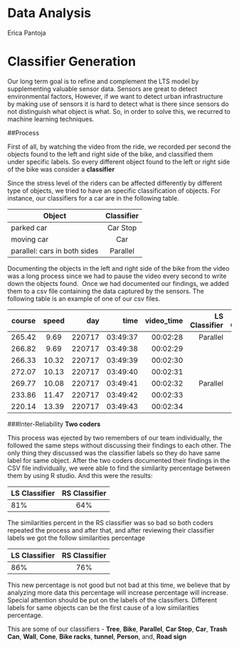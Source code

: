 Data Analysis
=======
Erica Pantoja

# Classifier Generation

Our long term goal is to refine and complement the LTS model by supplementing valuable sensor data. Sensors are great to detect environmental factors, However, if we want to detect urban infrastructure by making use of sensors it is hard to detect what is there since sensors do not distinguish what object is what. So, in order to solve this, we recurred to machine learning techniques.  

##Process

First of all, by watching the video from the ride, we recorded per second the objects found to the left and right side of the bike, and classified them under specific labels. So every different object found to the left or right side of the bike was consider a **classifier**

Since the stress level of the riders can be affected differently by different type of objects, we tried to have an specific classification of objects. For instance, our classifiers for a car are in the following table.

|     Object   | Classifier       
| ------------- |:-------------:| 
| parked car    | Car Stop|
| moving car     | Car |   
| parallel: cars in both sides  | Parallel| 

Documenting the objects in the left and right side of the bike from the video was a long process since we had to pause the video every second to write down the objects found. Once we had documented our findings, we added them to a csv file containing the data captured by the sensors. The following table is an example of one of our csv files. 

|   course      | speed         | day   | time  | video_time | LS Classifier | RS Classifier | lon     | lat      | seq | way |   USRight  |  USLeft |  USRear| LidarR| LidarL | more...| 
| ------------- |:-------------:| -----:| -----:| ----------:| ------------: | -------------:| -------:|---------:| ---:| ---:| ----------:| -------:| -------:|------:| ------:| --------:|      
| 265.42        | 9.69           |220717 |03:49:37| 00:02:28  |    Parallel   |  Parallel     | -84.3895| 33.77709 | 167 | go  |  308.18    | 640.08  |  640.08 |619.333| 1778.66| 
| 266.82        | 9.69           |220717 |03:49:38| 00:02:29  |               |  Tree         | -84.3895| 33.77709 | 168 | go  |  589.91    | 640.08  |  640.08 |832.25| 1      | 
| 266.33        | 10.32          |220717 |03:49:39| 00:02:30  |               |  Tree         | -84.3896| 33.77709 | 169 | go  |  642.62    | 640.08  |  640.92 |506   | 603    | 
| 272.07        | 10.13          |220717 |03:49:40| 00:02:31  |               |  Tree         | -84.3896| 33.7771  | 170 | go  |  642.11    | 640.08  |  640.08 |521.2 | 366.2  | 
| 269.77        | 10.08          |220717 |03:49:41| 00:02:32  |   Parallel    |  Parallel     | -84.3897| 33.77710 | 171 | go  |  487.68    | 640.08  |  640.08 |433   | 616.333| 
| 233.86        | 11.47          |220717 |03:49:42| 00:02:33  |               |  Car Stop     | -84.3897| 33.77709 | 172 | go  |  148.59    | 640.71  |  641.35 |114.5 | 943.5  | 
| 220.14        | 13.39          |220717 |03:49:43| 00:02:34  |               |  Car Stop     | -84.3895| 33.77705 | 173 | go  |  241.93    | 640.08  |  641.35 |744.5 | 770    | 

###Inter-Reliability
**Two coders** 

This process was ejected by two remembers of our team individually, the followed the same steps without discussing their findings to each other. The only thing they discussed was the classifier labels so they do have same label for same object. After the two coders documented their findings in the CSV file individually, we were able to find the similarity percentage between them by using R studio. And this were the results:  

| LS Classifier | RS Classifier       
| ------------- |:-------------:| 
|   81%            | 64%|


The similarities percent in the RS classifier was so bad so both coders repeated the process and after that, and after reviewing their classifier labels we got the follow similarities percentage


| LS Classifier | RS Classifier       
| ------------- |:-------------:| 
|   86%            | 76%|

This new percentage is not good but not bad at this time, we believe that by analyzing more data this percentage will increase percentage will increase. Special attention should be put on the labels of the classifiers. Different labels for same objects can be the first cause of a low similarities percentage. 

This are some of our classifiers - **Tree**, **Bike**, **Parallel**, **Car Stop**, **Car**, **Trash Can**, **Wall**, **Cone**, **Bike racks**, **tunnel**, **Person**, and, **Road sign** 







